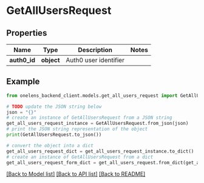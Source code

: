 # GetAllUsersRequest


## Properties

Name | Type | Description | Notes
------------ | ------------- | ------------- | -------------
**auth0_id** | **object** | Auth0 user identifier | 

## Example

```python
from onelens_backend_client.models.get_all_users_request import GetAllUsersRequest

# TODO update the JSON string below
json = "{}"
# create an instance of GetAllUsersRequest from a JSON string
get_all_users_request_instance = GetAllUsersRequest.from_json(json)
# print the JSON string representation of the object
print(GetAllUsersRequest.to_json())

# convert the object into a dict
get_all_users_request_dict = get_all_users_request_instance.to_dict()
# create an instance of GetAllUsersRequest from a dict
get_all_users_request_form_dict = get_all_users_request.from_dict(get_all_users_request_dict)
```
[[Back to Model list]](../README.md#documentation-for-models) [[Back to API list]](../README.md#documentation-for-api-endpoints) [[Back to README]](../README.md)


